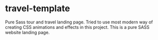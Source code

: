 # travel-template
Pure Sass tour and travel landing page.
Tried to use most modern way of creating CSS animations and effects in this project. This is a pure SASS website landing page.
